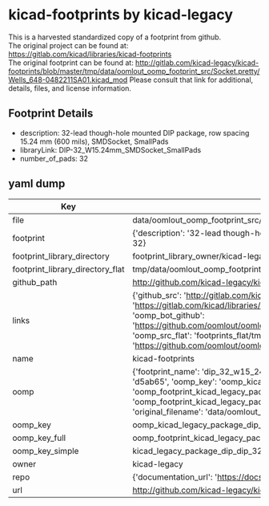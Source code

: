 # kicad-footprints by kicad-legacy  
This is a harvested standardized copy of a footprint from github.  
The original project can be found at:  
https://gitlab.com/kicad/libraries/kicad-footprints  
The original footprint can be found at:
http://gitlab.com/kicad-legacy/kicad-footprints/blob/master/tmp/data/oomlout_oomp_footprint_src/Socket.pretty/Wells_648-0482211SA01.kicad_mod
Please consult that link for additional, details, files, and license information.  
## Footprint Details
* description: 32-lead though-hole mounted DIP package, row spacing 15.24 mm (600 mils), SMDSocket, SmallPads  
* libraryLink: DIP-32_W15.24mm_SMDSocket_SmallPads  
* number_of_pads: 32  
## yaml dump  
| Key | Value |  
| --- | --- |  
| file | data/oomlout_oomp_footprint_src/kicad-footprints/Package_DIP.pretty/DIP-32_W15.24mm_SMDSocket_SmallPads.kicad_mod |  
| footprint | {'description': '32-lead though-hole mounted DIP package, row spacing 15.24 mm (600 mils), SMDSocket, SmallPads', 'libraryLink': 'DIP-32_W15.24mm_SMDSocket_SmallPads', 'number_of_pads': 32} |  
| footprint_library_directory | footprint_library_owner/kicad-legacy_kicad-footprints |  
| footprint_library_directory_flat | tmp/data/oomlout_oomp_footprint_src/footprints_flat/kicad_legacy_package_dip_dip_32_w15_24mm_smdsocket_smallpads/working |  
| github_path | http://github.com/kicad-legacy/kicad-footprints/blob/master/tmp/data/oomlout_oomp_footprint_src/Package_DIP.pretty/DIP-32_W15.24mm_SMDSocket_SmallPads.kicad_mod |  
| links | {'github_src': 'http://gitlab.com/kicad-legacy/kicad-footprints/blob/master/tmp/data/oomlout_oomp_footprint_src/Socket.pretty/Wells_648-0482211SA01.kicad_mod', 'github_src_repo': 'https://gitlab.com/kicad/libraries/kicad-footprints', 'oomp_bot': 'tmp/data/oomlout_oomp_footprint_src/footprints/kicad_legacy_package_dip_dip_32_w15_24mm_smdsocket_smallpads/working', 'oomp_bot_github': 'https://github.com/oomlout/oomlout_oomp_footprint_bot/tree/main/tmp/data/oomlout_oomp_footprint_src/footprints/kicad_legacy_package_dip_dip_32_w15_24mm_smdsocket_smallpads/working', 'oomp_src_flat': 'footprints_flat/tmp/data/oomlout_oomp_footprint_src/footprints_flat/kicad_legacy_package_dip_dip_32_w15_24mm_smdsocket_smallpads/working', 'oomp_src_flat_github': 'https://github.com/oomlout/oomlout_oomp_footprint_src/tree/main/tmp/data/oomlout_oomp_footprint_src/footprints_flat/kicad_legacy_package_dip_dip_32_w15_24mm_smdsocket_smallpads/working'} |  
| name | kicad-footprints |  
| oomp | {'footprint_name': 'dip_32_w15_24mm_smdsocket_smallpads', 'library_name': 'package_dip', 'md5': 'd5ab65f8cc5940867fe624c0a25f96db', 'md5_10': 'd5ab65f8cc', 'md5_5': 'd5ab6', 'md5_6': 'd5ab65', 'oomp_key': 'oomp_kicad_legacy_package_dip_dip_32_w15_24mm_smdsocket_smallpads', 'oomp_key_extra': 'oomp_footprint_kicad_legacy_package_dip_dip_32_w15_24mm_smdsocket_smallpads', 'oomp_key_full': 'oomp_footprint_kicad_legacy_package_dip_dip_32_w15_24mm_smdsocket_smallpads_d5ab65', 'oomp_key_simple': 'kicad_legacy_package_dip_dip_32_w15_24mm_smdsocket_smallpads', 'original_filename': 'data/oomlout_oomp_footprint_src/kicad-footprints/Package_DIP.pretty/DIP-32_W15.24mm_SMDSocket_SmallPads.kicad_mod', 'owner_name': 'kicad_legacy'} |  
| oomp_key | oomp_kicad_legacy_package_dip_dip_32_w15_24mm_smdsocket_smallpads |  
| oomp_key_full | oomp_footprint_kicad_legacy_package_dip_dip_32_w15_24mm_smdsocket_smallpads |  
| oomp_key_simple | kicad_legacy_package_dip_dip_32_w15_24mm_smdsocket_smallpads |  
| owner | kicad-legacy |  
| repo | {'documentation_url': 'https://docs.github.com/rest/repos/repos#get-a-repository', 'message': 'Not Found'} |  
| url | http://github.com/kicad-legacy/kicad-footprints |  

